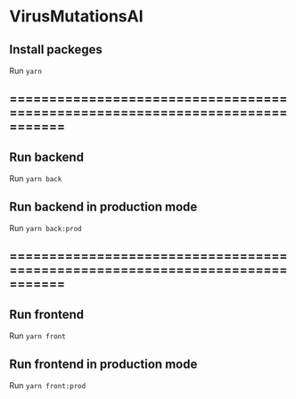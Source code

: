 # VirusMutationsAI



## Install packeges

Run `yarn`

## =============================================================================


## Run backend

Run `yarn back`

## Run backend in production mode

Run `yarn back:prod`

## =============================================================================

## Run frontend

Run `yarn front`

## Run frontend in production mode

Run `yarn front:prod`

